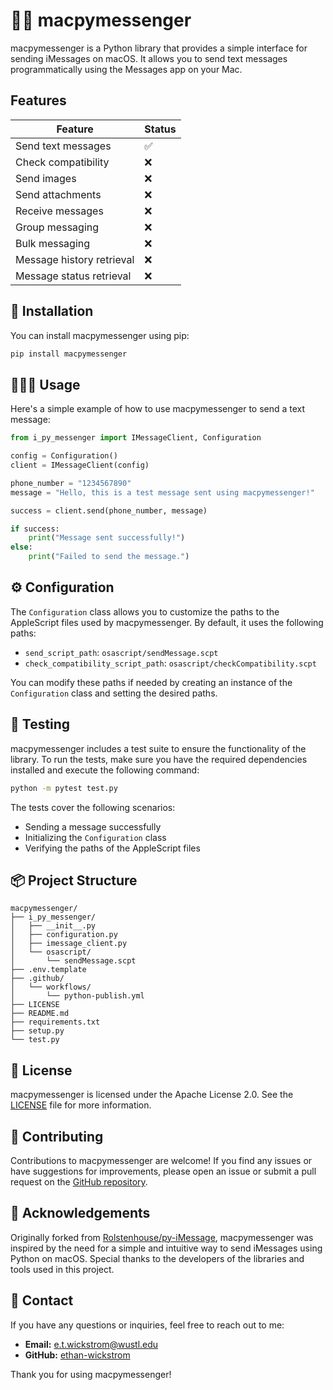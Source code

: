 # 🚀💬 macpymessenger

macpymessenger is a Python library that provides a simple interface for sending iMessages on macOS. It allows you to send text messages programmatically using the Messages app on your Mac.

## Features

| Feature                   | Status |
|---------------------------|--------|
| Send text messages        | ✅     |
| Check compatibility       | ❌     |
| Send images               | ❌     |
| Send attachments          | ❌     |
| Receive messages          | ❌     |
| Group messaging           | ❌     |
| Bulk messaging            | ❌     |
| Message history retrieval | ❌     |
| Message status retrieval  | ❌     |

## 🔑 Installation

You can install macpymessenger using pip:

```bash
pip install macpymessenger
```

## 🧑🏽‍💻 Usage

Here's a simple example of how to use macpymessenger to send a text message:

```python
from i_py_messenger import IMessageClient, Configuration

config = Configuration()
client = IMessageClient(config)

phone_number = "1234567890"
message = "Hello, this is a test message sent using macpymessenger!"

success = client.send(phone_number, message)

if success:
    print("Message sent successfully!")
else:
    print("Failed to send the message.")
```

## ⚙️ Configuration

The `Configuration` class allows you to customize the paths to the AppleScript files used by macpymessenger. By default, it uses the following paths:

- `send_script_path`: `osascript/sendMessage.scpt`
- `check_compatibility_script_path`: `osascript/checkCompatibility.scpt`

You can modify these paths if needed by creating an instance of the `Configuration` class and setting the desired paths.

## 🧪 Testing

macpymessenger includes a test suite to ensure the functionality of the library. To run the tests, make sure you have the required dependencies installed and execute the following command:

```bash
python -m pytest test.py
```

The tests cover the following scenarios:
- Sending a message successfully
- Initializing the `Configuration` class
- Verifying the paths of the AppleScript files

## 📦 Project Structure

```
macpymessenger/
├── i_py_messenger/
│   ├── __init__.py
│   ├── configuration.py
│   ├── imessage_client.py
│   └── osascript/
│       └── sendMessage.scpt
├── .env.template
├── .github/
│   └── workflows/
│       └── python-publish.yml
├── LICENSE
├── README.md
├── requirements.txt
├── setup.py
└── test.py
```

## 📜 License

macpymessenger is licensed under the Apache License 2.0. See the [LICENSE](LICENSE) file for more information.

## 🤝 Contributing

Contributions to macpymessenger are welcome! If you find any issues or have suggestions for improvements, please open an issue or submit a pull request on the [GitHub repository](https://github.com/ethan-wickstrom/macpymessenger).

## 🙏 Acknowledgements

Originally forked from [Rolstenhouse/py-iMessage](https://github.com/Rolstenhouse/py-iMessage), macpymessenger was inspired by the need for a simple and intuitive way to send iMessages using Python on macOS. Special thanks to the developers of the libraries and tools used in this project.

## 📧 Contact

If you have any questions or inquiries, feel free to reach out to me:

- **Email:** e.t.wickstrom@wustl.edu
- **GitHub:** [ethan-wickstrom](https://github.com/ethan-wickstrom)

Thank you for using macpymessenger!